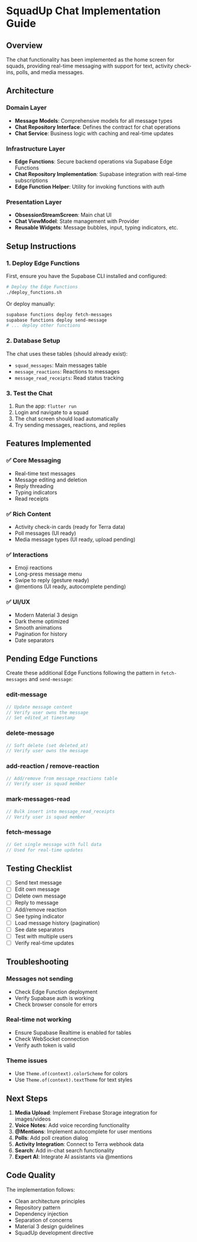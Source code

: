 # SquadUp Chat Implementation Guide

## Overview

The chat functionality has been implemented as the home screen for squads, providing real-time messaging with support for text, activity check-ins, polls, and media messages.

## Architecture

### Domain Layer
- **Message Models**: Comprehensive models for all message types
- **Chat Repository Interface**: Defines the contract for chat operations
- **Chat Service**: Business logic with caching and real-time updates

### Infrastructure Layer
- **Edge Functions**: Secure backend operations via Supabase Edge Functions
- **Chat Repository Implementation**: Supabase integration with real-time subscriptions
- **Edge Function Helper**: Utility for invoking functions with auth

### Presentation Layer
- **ObsessionStreamScreen**: Main chat UI
- **Chat ViewModel**: State management with Provider
- **Reusable Widgets**: Message bubbles, input, typing indicators, etc.

## Setup Instructions

### 1. Deploy Edge Functions

First, ensure you have the Supabase CLI installed and configured:

```bash
# Deploy the Edge Functions
./deploy_functions.sh
```

Or deploy manually:

```bash
supabase functions deploy fetch-messages
supabase functions deploy send-message
# ... deploy other functions
```

### 2. Database Setup

The chat uses these tables (should already exist):
- `squad_messages`: Main messages table
- `message_reactions`: Reactions to messages
- `message_read_receipts`: Read status tracking

### 3. Test the Chat

1. Run the app: `flutter run`
2. Login and navigate to a squad
3. The chat screen should load automatically
4. Try sending messages, reactions, and replies

## Features Implemented

### ✅ Core Messaging
- Real-time text messages
- Message editing and deletion
- Reply threading
- Typing indicators
- Read receipts

### ✅ Rich Content
- Activity check-in cards (ready for Terra data)
- Poll messages (UI ready)
- Media message types (UI ready, upload pending)

### ✅ Interactions
- Emoji reactions
- Long-press message menu
- Swipe to reply (gesture ready)
- @mentions (UI ready, autocomplete pending)

### ✅ UI/UX
- Modern Material 3 design
- Dark theme optimized
- Smooth animations
- Pagination for history
- Date separators

## Pending Edge Functions

Create these additional Edge Functions following the pattern in `fetch-messages` and `send-message`:

### edit-message
```typescript
// Update message content
// Verify user owns the message
// Set edited_at timestamp
```

### delete-message
```typescript
// Soft delete (set deleted_at)
// Verify user owns the message
```

### add-reaction / remove-reaction
```typescript
// Add/remove from message_reactions table
// Verify user is squad member
```

### mark-messages-read
```typescript
// Bulk insert into message_read_receipts
// Verify user is squad member
```

### fetch-message
```typescript
// Get single message with full data
// Used for real-time updates
```

## Testing Checklist

- [ ] Send text message
- [ ] Edit own message
- [ ] Delete own message
- [ ] Reply to message
- [ ] Add/remove reaction
- [ ] See typing indicator
- [ ] Load message history (pagination)
- [ ] See date separators
- [ ] Test with multiple users
- [ ] Verify real-time updates

## Troubleshooting

### Messages not sending
- Check Edge Function deployment
- Verify Supabase auth is working
- Check browser console for errors

### Real-time not working
- Ensure Supabase Realtime is enabled for tables
- Check WebSocket connection
- Verify auth token is valid

### Theme issues
- Use `Theme.of(context).colorScheme` for colors
- Use `Theme.of(context).textTheme` for text styles

## Next Steps

1. **Media Upload**: Implement Firebase Storage integration for images/videos
2. **Voice Notes**: Add voice recording functionality
3. **@Mentions**: Implement autocomplete for user mentions
4. **Polls**: Add poll creation dialog
5. **Activity Integration**: Connect to Terra webhook data
6. **Search**: Add in-chat search functionality
7. **Expert AI**: Integrate AI assistants via @mentions

## Code Quality

The implementation follows:
- Clean architecture principles
- Repository pattern
- Dependency injection
- Separation of concerns
- Material 3 design guidelines
- SquadUp development directive

